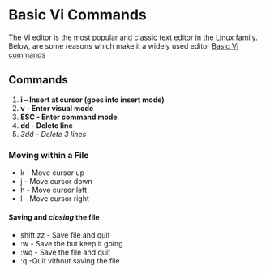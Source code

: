# Basic Vi Commands
The VI editor is the most popular and classic text editor in the Linux family. Below, are some reasons which make it a widely used editor
[Basic Vi commands](https://www.guru99.com/the-vi-editor.html)

## Commands
1. **i – Insert at cursor (goes into insert mode)**
2. **v - Enter visual mode**
3. **ESC - Enter command mode**
4. **dd - Delete line**
5. *3dd - Delete 3 lines*
### Moving within a File
- k - Move cursor up
- j - Move cursor down 
- h - Move cursor left
- l - Move cursor right
#### Saving and *closing* the file
* shift zz - Save file and quit
* :w - Save the but keep it going
* :wq - Save the file and quit
* :q -Quit vithout saving the file 

